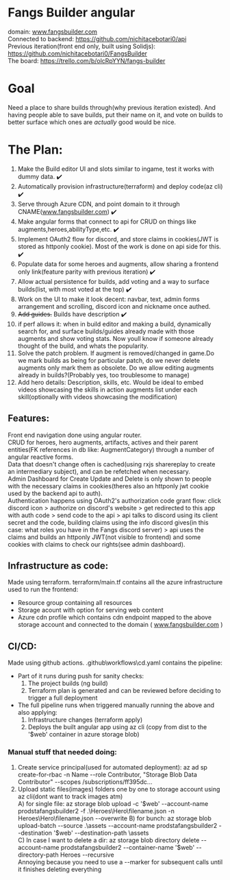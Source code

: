 
# Fangs Builder angular  
domain: www.fangsbuilder.com  
Connected to backend: https://github.com/nichitacebotari0/api  
Previous iteration(front end only, built using Solidjs): https://github.com/nichitacebotari0/FangsBuilder  
The board: https://trello.com/b/olcRpYYN/fangs-builder  

# Goal
Need a place to share builds through(why previous iteration existed). And having people able to save builds, put their name on it, and vote on builds to better surface which ones are *actually* good would be nice. 

# The Plan:
1) Make the Build editor UI and slots similar to ingame, test it works with dummy data.  :heavy_check_mark:  
2) Automatically provision infrastructure(terraform) and deploy code(az cli) :heavy_check_mark:  
3) Serve through Azure CDN, and point domain to it through CNAME(www.fangsbuilder.com)  :heavy_check_mark:  
4) Make angular forms that connect to api for CRUD on things like augments,heroes,abilityType,etc.  :heavy_check_mark:  
5) Implement OAuth2 flow for discord, and store claims in cookies(JWT is stored as httponly cookie). Most of the work is done on api side for this. :heavy_check_mark:  
6) Populate data for some heroes and augments, allow sharing a frontend only link(feature parity with previous iteration)  :heavy_check_mark:  
7) Allow actual persistence for builds, add voting and a way to surface builds(list, with most voted at the top)  :heavy_check_mark:  
8) Work on the UI to make it look decent: navbar, text, admin forms arrangement and scrolling, discord icon and nickname once authed.  
9) ~~Add guides.~~ Builds have description  :heavy_check_mark:  
10) if perf allows it: when in build editor and making a build, dynamically search for, and surface builds/guides already made with those augments and show voting stats. Now youll know if someone already thought of the build, and whats the popularity.  
11) Solve the patch problem. If augment is removed/changed in game.Do we mark builds as being for particular patch, do we never delete augments only mark them as obsolete. Do we allow editing augments already in builds?(Probably yes, too troublesome to manage)  
12) Add hero details: Description, skills, etc. Would be ideal to embed videos showcasing the skills in action augments list under each skill(optionally with videos showcasing the modification) 


## Features:
Front end navigation done using angular router.  
CRUD for heroes, hero augments, artifacts, actives and their parent entities(FK references in db like: AugmentCategory) through a number of angular reactive forms.  
Data that doesn't change often is cached(using rxjs sharereplay to create an intermediary subject), and can be refetched when necessary.  
Admin Dashboard for Create Update and Delete is only shown to people with the necessary claims in cookies(theres also an httponly jwt cookie used by the backend api to auth).  
Authentication happens using OAuth2's authorization code grant flow: click discord icon > authorize on discord's website > get redirected to this app with auth code > send code to the api > api talks to discord using its client secret and the code, building claims using the info discord gives(in this case: what roles you have in the Fangs discord server) > api uses the claims and builds an httponly JWT(not visible to frontend) and some cookies with claims to check our rights(see admin dashboard).  
  
## Infrastructure as code:  
Made using terraform. terraform/main.tf contains all the azure infrastructure used to run the frontend:  
- Resource group containing all resources  
- Storage acount with option for serving web content  
- Azure cdn profile which contains cdn endpoint mapped to the above storage account and connected to the domain ( www.fangsbuilder.com )  
  
## CI/CD:  
Made using github actions. .github\workflows\cd.yaml contains the pipeline:  
- Part of it runs during push for sanity checks:  
    1) The project builds (ng build)  
    2) Terraform plan is generated and can be reviewed before deciding to trigger a full deployment  
- The full pipeline runs when triggered manually running the above and also applying:  
    1) Infrastructure changes (terraform apply)  
    2) Deploys the built angular app using az cli (copy from dist to the '$web' container in azure storage blob)  
  
  
### Manual stuff that needed doing:  
1. Create service principal(used for automated deployment): az ad sp create-for-rbac -n Name --role Contributor, "Storage Blob Data Contributor" --scopes /subscriptions/ff395dc...  
2. Upload static files(images) folders one by one to storage account using az cli(dont want to track images atm)  
    A) for single file: az storage blob upload -c '$web' --account-name prodstafangsbuilder2 -f .\Heroes\Hero\filename.json  -n Heroes\Hero\filename.json  --overwrite  
    B) for bunch: az storage blob upload-batch --source .\assets --account-name prodstafangsbuilder2 --destination '$web' --destination-path \assets  
    C) In case I want to delete a dir:  az storage blob directory delete --account-name prodstafangsbuilder2 --container-name '$web' --directory-path Heroes --recursive  
    Annoying because you need to use a --marker for subsequent calls until it finishes deleting everything  
